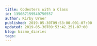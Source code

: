 ```yaml
---
title: Codesters with a Class
id: 135087159540750557
author: Kirby Urner
published: 2019-05-30T09:53:00.001-07:00
updated: 2019-05-30T09:53:42.251-07:00
blog: bizmo_diaries
tags: 
---
```


